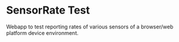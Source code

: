 # SensorRate Test
Webapp to test reporting rates of various sensors of a browser/web platform device environment.
